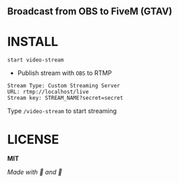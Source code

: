 ## Broadcast from OBS to FiveM (GTAV)

# INSTALL

```
start video-stream
```

- Publish stream with `OBS` to RTMP
```
Stream Type: Custom Streaming Server
URL: rtmp://localhost/live
Stream key: STREAM_NAME?secret=secret
```

Type `/video-stream` to start streaming

# LICENSE
__MIT__


_Made with 🍂 and 🐌_
